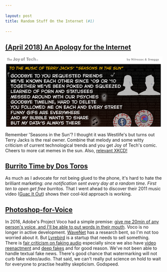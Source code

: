```yaml
---

layout: post
title: Random Stuff On the Internet (#1)

---
```


## [(April 2018) An Apology for the Internet](https://www.geekculture.com/joyoftech/joyarchives/2506.html)

[![Link to the Apology for the Internet Comic because I'm not a bandwidth bandit](/assets/seasons_in_the_sun_snippet.png)](https://www.geekculture.com/joyoftech/joyarchives/2506.html)

Remember 'Seasons in the Sun'? I thought it was Westlife's but turns out Terry Jacks is the real owner. Combine that melody and some witty criticism of current technological trends and you get Joy of Tech's comic. Cheers to more cat memes in the sun. Also, [relevant XKCD!](https://xkcd.com/676/)

## [Burrito Time by Dos Toros](https://burritotime.co/)

As much as I advocate for not being glued to the phone, it's hard to hate the brilliant marketing: *one notification sent every day at a random time. First ten to open get free burritos.* That I went ahead to discover their 2011 music video ([Guac It Out](https://www.youtube.com/watch?v=wt-bGJoRb9A)) shows their cool-kid approach is working.

## [Photoshop-for-Voice](https://en.wikipedia.org/wiki/Adobe_Voco)

In 2016, Adobe's Project Voco had a simple premise: [give me 20min of any person's voice, and I'll be able to put words in their mouth](https://www.youtube.com/watch?v=I3l4XLZ59iw). Voco is no longer in active development. [WaveNet](https://deepmind.com/blog/wavenet-generative-model-raw-audio/) has a research bent, so I'm not too worried about it. But [Lyrebird](https://lyrebird.ai/) is a startup that needs to sell something. There is [fair criticism on faking audio](https://www.producthunt.com/posts/lyrebird?utm_campaign=1315_2018-08-27&utm_medium=email&utm_source=Product+Hunt&utm_term=editorial) especially since we also have [video reenactment](https://www.youtube.com/watch?v=ohmajJTcpNk) and [deep fakes](https://en.wikipedia.org/wiki/Deepfake) and for good reason. We've not been able to handle textual fake news. There's good chance that watermarking will not curb fake video/audio. That said, we can't really put science on hold to wait for everyone to practise healthy skepticism. Godspeed.
